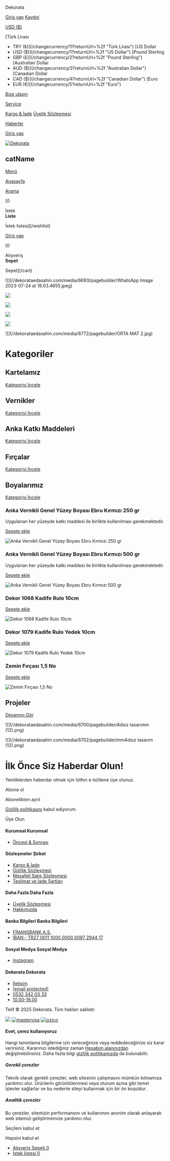 Dekorata



[Giriş yap](/login?returnUrl=%2F)
[Kaydol](/register?returnUrl=%2F)

[USD
($)](#)

[Türk Lirası
 - TRY (₺)](/changecurrency/11?returnUrl=%2f "Türk Lirası")
[US Dollar
 - USD ($)](/changecurrency/1?returnUrl=%2f "US Dollar")
[Pound Sterling
 - GBP (£)](/changecurrency/2?returnUrl=%2f "Pound Sterling")
[Australian Dollar
 - AUD ($)](/changecurrency/3?returnUrl=%2f "Australian Dollar")
[Canadian Dollar
 - CAD ($)](/changecurrency/4?returnUrl=%2f "Canadian Dollar")
[Euro
 - EUR (€)](/changecurrency/5?returnUrl=%2f "Euro")


[Bize ulaşın](/contactus)

[Service](#)

[Kargo & İade](/shippinginfo)
[Üyelik Sözleşmesi](/conditionsofuse)


[Haberler](/news)


[Giriş yap](/login?returnUrl=%2F)

[![Dekorata](//dekorataedasahin.com/media/6691/content/12.png "Dekorata")](/)




catName
-------

[Menü](#)

[Anasayfa](/)

[Arama](#)

[0

İstek  
**Liste**

İstek listesi](/wishlist)

[Giriş yap](/login?returnUrl=%2F)

[0

Alışveriş  
**Sepet**

Sepet](/cart)

![](//dekorataedasahin.com/media/6693/pagebuilder/WhatsApp Image 2023-07-24 at 18.03.4655.jpeg)

![](//dekorataedasahin.com/media/5846/pagebuilder/ebru-ener-yarimat-vernikli-zemin-boyasi-500ml-arduvaz-resim-320.jpg)

![](//dekorataedasahin.com/media/5847/pagebuilder/1703983985601687.jpg)

![](//dekorataedasahin.com/media/6771/pagebuilder/1702263105858171.jpg)

![](//dekorataedasahin.com/media/7075/pagebuilder/ebru-ener-zemin-fircasi-no-2-resim-1695.jpg)

![](//dekorataedasahin.com/media/6772/pagebuilder/ORTA MAT 2.jpg)

Kategoriler
===========

Kartelamız
----------

[Kategoriyi İncele](/kartelamiz)

Vernikler
---------

[Kategoriyi İncele](/vernkler)

Anka Katkı Maddeleri
--------------------

[Kategoriyi İncele](/anka-katki-maddeler)

Fırçalar
--------

[Kategoriyi İncele](/firca-rulo-budak-2)

Boyalarımız
-----------

[Kategoriyi İncele](/anka-vernkl-boyalar)

### Anka Vernikli Genel Yüzey Boyası Ebru Kırmızı 250 gr

Uygulanan her yüzeyde katkı maddesi ile birlikte kullanılması gerekmektedir.

[Sepete ekle](# "Anka Vernikli Genel Yüzey Boyası Ebru Kırmızı 250 gr")

![Anka Vernikli Genel Yüzey Boyası Ebru Kırmızı 250 gr]()

### Anka Vernikli Genel Yüzey Boyası Ebru Kırmızı 500 gr

Uygulanan her yüzeyde katkı maddesi ile birlikte kullanılması gerekmektedir.

[Sepete ekle](# "Anka Vernikli Genel Yüzey Boyası Ebru Kırmızı 500 gr")

![Anka Vernikli Genel Yüzey Boyası Ebru Kırmızı 500 gr]()

### Dekor 1068 Kadife Rulo 10cm

[Sepete ekle](# "Dekor 1068 Kadife Rulo 10cm")

![Dekor 1068 Kadife Rulo 10cm]()

### Dekor 1079 Kadife Rulo Yedek 10cm

[Sepete ekle](# "Dekor 1079 Kadife Rulo Yedek 10cm")

![Dekor 1079 Kadife Rulo Yedek 10cm]()

### Zemin Fırçası 1,5 No

[Sepete ekle](# "Zemin Fırçası 1,5 No")

![Zemin Fırçası 1,5 No]()

Projeler
--------

[Devamını Gör](/projeler)

![](//dekorataedasahin.com/media/6700/pagebuilder/Adsız tasarımm (12).png)

![](//dekorataedasahin.com/media/6702/pagebuilder/mmAdsız tasarım (12).png)

İlk Önce Siz Haberdar Olun!
===========================

Yeniliklerden haberdar olmak için lütfen e-bültene üye olunuz.

Abone ol

Abonelikten ayrıl

[Gizlilik politikasını](/privacyinfo) kabul ediyorum.

Üye Olun

#### Kurumsal Kurumsal

* [Öncesi & Sonrası](/projeler)

#### Sözleşmeler Şirket

* [Kargo & İade](/shippinginfo)
* [Gizlilik Sözleşmesi](/privacyinfo)
* [Mesafeli Satış Sözleşmesi](/disclaimer)
* [Teslimat ve İade Şartları](/paymentinfo)

#### Daha Fazla Daha Fazla

* [Üyelik Sözleşmesi](/conditionsofuse)
* [Hakkımızda](https://dekorataedasahin.com/hakkimizda)

#### Banka Bilgileri Banka Bilgileri

* [FİNANSBANK A.Ş.](/)
* [IBAN - TR27 0011 1000 0000 0097 2944 17](/)

#### Sosyal Medya Sosyal Medya

* [Instagram](https://www.instagram.com/dekorataedasahin)

#### Dekorata Dekorata

* [İletişim](/contactus)
* [[email protected]](/cdn-cgi/l/email-protection#09)
* [0532 342 03 33](https://wa.me/+905336033118)
* [10.00-18.00](/contactus)

Telif © 2025 Dekorata. Tüm hakları saklıdır.

[![](Themes/dekorata/Content/images/lemooncreative.png)](https://lemooncreative.com/)
[![mastervisa](/Themes/dekorata/Content/images/mastervisa.png)](https://lemooncreative.com)
[![iyzico](/Themes/dekorata/Content/images/iyzico.png)](https://lemooncreative.com)

#### Evet, çerez kullanıyoruz

Hangi tanımlama bilgilerine izin vereceğinize veya reddedeceğinize siz karar verirsiniz. Kararınızı istediğiniz zaman  [Hesabım alanınızdan](/customer/info)  değiştirebilirsiniz. Daha fazla bilgi  [gizlilik politikamızda](/privacyinfo)  da bulunabilir.

##### Gerekli çerezler

Teknik olarak gerekli çerezler, web sitesinin çalışmasını mümkün kılmamıza yardımcı olur. Ürünlerin görüntülenmesi veya oturum açma gibi temel işlevler sağlarlar ve bu nedenle siteyi kullanmak için bir ön koşuldur.

##### Analitik çerezler

Bu çerezler, sitemizin performansını ve kullanımını anonim olarak anlayarak web sitemizi geliştirmemize yardımcı olur.

Seçileni kabul et

Hepsini kabul et




* [Alışveriş Sepeti
  0](#occ-cart)
* [İstek listesi
  0](#occ-wishlist)